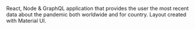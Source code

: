 React, Node & GraphQL application that provides the user the most recent data about the pandemic both worldwide and for country. Layout created with Material UI.
